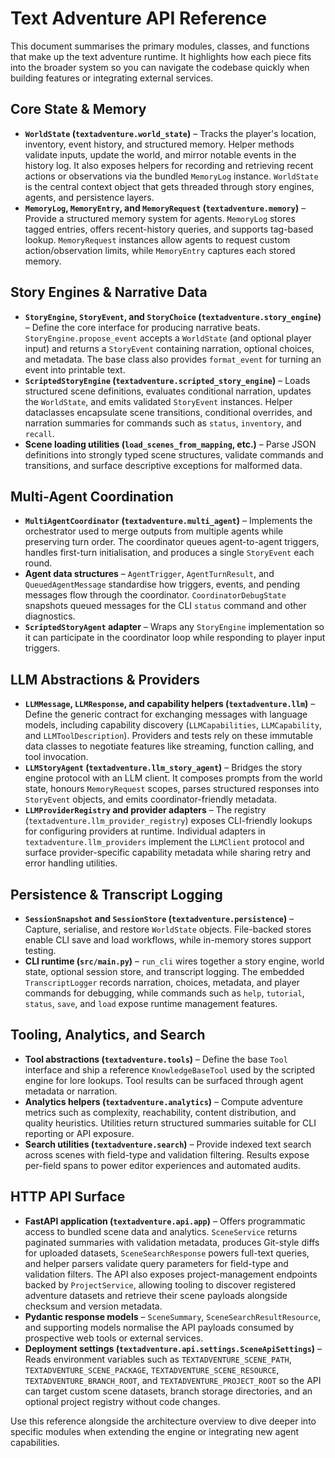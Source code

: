 # Text Adventure API Reference

This document summarises the primary modules, classes, and functions that make up the
text adventure runtime. It highlights how each piece fits into the broader system so
you can navigate the codebase quickly when building features or integrating external
services.

## Core State & Memory
- **`WorldState` (`textadventure.world_state`)** – Tracks the player's location,
  inventory, event history, and structured memory. Helper methods validate inputs,
  update the world, and mirror notable events in the history log. It also exposes
  helpers for recording and retrieving recent actions or observations via the
  bundled `MemoryLog` instance. `WorldState` is the central context object that gets
  threaded through story engines, agents, and persistence layers.
- **`MemoryLog`, `MemoryEntry`, and `MemoryRequest` (`textadventure.memory`)** –
  Provide a structured memory system for agents. `MemoryLog` stores tagged entries,
  offers recent-history queries, and supports tag-based lookup. `MemoryRequest`
  instances allow agents to request custom action/observation limits, while
  `MemoryEntry` captures each stored memory.

## Story Engines & Narrative Data
- **`StoryEngine`, `StoryEvent`, and `StoryChoice` (`textadventure.story_engine`)** –
  Define the core interface for producing narrative beats. `StoryEngine.propose_event`
  accepts a `WorldState` (and optional player input) and returns a `StoryEvent`
  containing narration, optional choices, and metadata. The base class also provides
  `format_event` for turning an event into printable text.
- **`ScriptedStoryEngine` (`textadventure.scripted_story_engine`)** – Loads structured
  scene definitions, evaluates conditional narration, updates the `WorldState`, and
  emits validated `StoryEvent` instances. Helper dataclasses encapsulate scene
  transitions, conditional overrides, and narration summaries for commands such as
  `status`, `inventory`, and `recall`.
- **Scene loading utilities (`load_scenes_from_mapping`, etc.)** – Parse JSON
  definitions into strongly typed scene structures, validate commands and transitions,
  and surface descriptive exceptions for malformed data.

## Multi-Agent Coordination
- **`MultiAgentCoordinator` (`textadventure.multi_agent`)** – Implements the
  orchestrator used to merge outputs from multiple agents while preserving turn order.
  The coordinator queues agent-to-agent triggers, handles first-turn initialisation,
  and produces a single `StoryEvent` each round.
- **Agent data structures** – `AgentTrigger`, `AgentTurnResult`, and
  `QueuedAgentMessage` standardise how triggers, events, and pending messages flow
  through the coordinator. `CoordinatorDebugState` snapshots queued messages for the
  CLI `status` command and other diagnostics.
- **`ScriptedStoryAgent` adapter** – Wraps any `StoryEngine` implementation so it can
  participate in the coordinator loop while responding to player input triggers.

## LLM Abstractions & Providers
- **`LLMMessage`, `LLMResponse`, and capability helpers (`textadventure.llm`)** –
  Define the generic contract for exchanging messages with language models,
  including capability discovery (`LLMCapabilities`, `LLMCapability`, and
  `LLMToolDescription`). Providers and tests rely on these immutable data classes to
  negotiate features like streaming, function calling, and tool invocation.
- **`LLMStoryAgent` (`textadventure.llm_story_agent`)** – Bridges the story engine
  protocol with an LLM client. It composes prompts from the world state, honours
  `MemoryRequest` scopes, parses structured responses into `StoryEvent` objects, and
  emits coordinator-friendly metadata.
- **`LLMProviderRegistry` and provider adapters** – The registry (`textadventure.llm_provider_registry`)
  exposes CLI-friendly lookups for configuring providers at runtime. Individual
  adapters in `textadventure.llm_providers` implement the `LLMClient` protocol and
  surface provider-specific capability metadata while sharing retry and error
  handling utilities.

## Persistence & Transcript Logging
- **`SessionSnapshot` and `SessionStore` (`textadventure.persistence`)** – Capture,
  serialise, and restore `WorldState` objects. File-backed stores enable CLI save and
  load workflows, while in-memory stores support testing.
- **CLI runtime (`src/main.py`)** – `run_cli` wires together a story engine,
  world state, optional session store, and transcript logging. The embedded
  `TranscriptLogger` records narration, choices, metadata, and player commands for
  debugging, while commands such as `help`, `tutorial`, `status`, `save`, and `load`
  expose runtime management features.

## Tooling, Analytics, and Search
- **Tool abstractions (`textadventure.tools`)** – Define the base `Tool` interface
  and ship a reference `KnowledgeBaseTool` used by the scripted engine for lore
  lookups. Tool results can be surfaced through agent metadata or narration.
- **Analytics helpers (`textadventure.analytics`)** – Compute adventure metrics such
  as complexity, reachability, content distribution, and quality heuristics.
  Utilities return structured summaries suitable for CLI reporting or API exposure.
- **Search utilities (`textadventure.search`)** – Provide indexed text search across
  scenes with field-type and validation filtering. Results expose per-field spans to
  power editor experiences and automated audits.

## HTTP API Surface
- **FastAPI application (`textadventure.api.app`)** – Offers programmatic access to
  bundled scene data and analytics. `SceneService` returns paginated summaries with
  validation metadata, produces Git-style diffs for uploaded datasets, `SceneSearchResponse`
  powers full-text queries, and helper parsers validate query parameters for
  field-type and validation filters. The API also exposes project-management
  endpoints backed by `ProjectService`, allowing tooling to discover registered
  adventure datasets and retrieve their scene payloads alongside checksum and
  version metadata.
- **Pydantic response models** – `SceneSummary`, `SceneSearchResultResource`, and
  supporting models normalise the API payloads consumed by prospective web tools or
  external services.
- **Deployment settings (`textadventure.api.settings.SceneApiSettings`)** – Reads
  environment variables such as `TEXTADVENTURE_SCENE_PATH`,
  `TEXTADVENTURE_SCENE_PACKAGE`, `TEXTADVENTURE_SCENE_RESOURCE`,
  `TEXTADVENTURE_BRANCH_ROOT`, and `TEXTADVENTURE_PROJECT_ROOT` so the API can
  target custom scene datasets, branch storage directories, and an optional
  project registry without code changes.

Use this reference alongside the architecture overview to dive deeper into specific
modules when extending the engine or integrating new agent capabilities.
